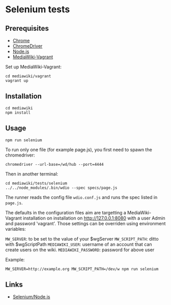 # Selenium tests

## Prerequisites

- [Chrome](https://www.google.com/chrome/)
- [ChromeDriver](https://sites.google.com/a/chromium.org/chromedriver/)
- [Node.js](https://nodejs.org/en/)
- [MediaWiki-Vagrant](https://www.mediawiki.org/wiki/MediaWiki-Vagrant)

Set up MediaWiki-Vagrant:

    cd mediawiki/vagrant
    vagrant up

## Installation

    cd mediawiki
    npm install

## Usage

    npm run selenium

To run only one file (for example page.js), you first need to spawn the chromedriver:

    chromedriver --url-base=/wd/hub --port=4444

Then in another terminal:

    cd mediawiki/tests/selenium
    ../../node_modules/.bin/wdio --spec specs/page.js

The runner reads the config file `wdio.conf.js` and runs the spec listed in
`page.js`.

The defaults in the configuration files aim are targetting  a MediaWiki-Vagrant
installation on installation on http://127.0.0.1:8080 with a user Admin and
password 'vagrant'.  Those settings can be overriden using environment
variables:

`MW_SERVER`: to be set to the value of your $wgServer
`MW_SCRIPT_PATH`: ditto with  $wgScriptPath
`MEDIAWIKI_USER`: username of an account that can create users on the wiki.
`MEDIAWIKI_PASSWORD`: password for above user

Example:

    MW_SERVER=http://example.org MW_SCRIPT_PATH=/dev/w npm run selenium

## Links

- [Selenium/Node.js](https://www.mediawiki.org/wiki/Selenium/Node.js)
